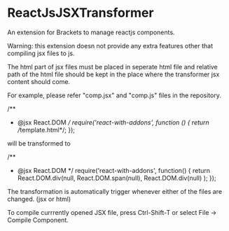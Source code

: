 ReactJsJSXTransformer
=====================

An extension for Brackets to manage reactjs components.

Warning: this extension doesn not provide any extra features other that compiling jsx files to js.

The html part of jsx files must be placed in seperate html file and relative path of the html file should be
kept in the place where the transformer jsx content should come.


For example, please refer "comp.jsx" and "comp.js" files in the repository.

/**
 * @jsx React.DOM
 */
require('react-with-addons', function () {
   return /*<transform>template.html</transform>*/;
}); 

will be transformed to


/**
 * @jsx React.DOM
 */
require('react-with-addons', function() {
    return React.DOM.div(null,
        React.DOM.span(null),
        React.DOM.div(null)
    );
});


The transformation is automatically trigger whenever either of the files are changed. (jsx or html)



To compile currrently opened JSX file, press Ctrl-Shift-T or select File -> Compile Component.
